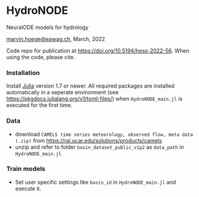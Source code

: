 # HydroNODE

NeuralODE models for hydrology

marvin.hoege@eawag.ch, March, 2022

Code repo for publication at https://doi.org/10.5194/hess-2022-56. When using the code, please cite.


### Installation
Install [Julia](https://julialang.org/downloads/) version 1.7 or newer. All required packages are installed automatically in a seperate environment (see https://pkgdocs.julialang.org/v1/toml-files/) when `HydroNODE_main.jl` is executed for the first time.

### Data
- download `CAMELS time series meteorology, observed flow, meta data (.zip)` from https://ral.ucar.edu/solutions/products/camels
- unzip and refer to folder `basin_dataset_public_v1p2` as `data_path` in `HydroNODE_main.jl`

### Train models
- Set user specific settings like `basin_id` in `HydroNODE_main.jl`
  and execute it.
